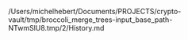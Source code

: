 /Users/michelhebert/Documents/PROJECTS/crypto-vault/tmp/broccoli_merge_trees-input_base_path-NTwmSlU8.tmp/2/History.md